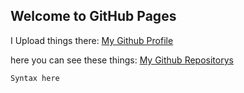 ## Welcome to GitHub Pages

I Upload things there: 
[My Github Profile](https://github.com/TerrificTable/)

here you can see these things: 
[My Github Repositorys](https://github.com/TerrificTable?tab=repositories)

```markdown
Syntax here
```
